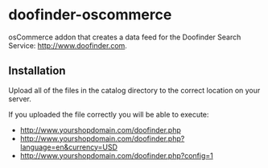 # doofinder-oscommerce

osCommerce addon that creates a data feed for the Doofinder Search Service: <http://www.doofinder.com>.

## Installation

Upload all of the files in the catalog directory to the correct location on your server.

If you uploaded the file correctly you will be able to execute:

- http://www.yourshopdomain.com/doofinder.php
- http://www.yourshopdomain.com/doofinder.php?language=en&currency=USD
- http://www.yourshopdomain.com/doofinder.php?config=1
